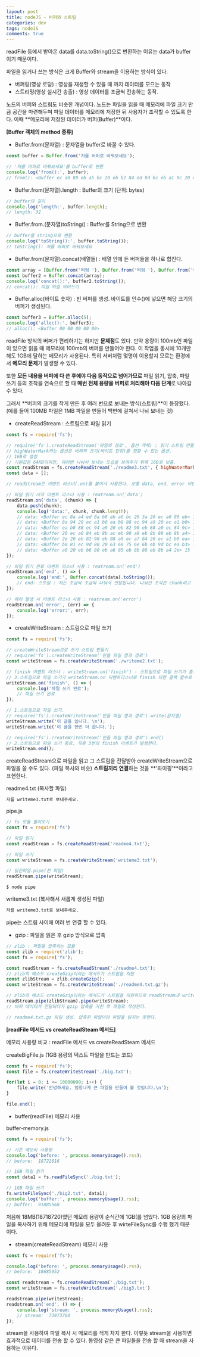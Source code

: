 ```yaml
---  
layout: post
title: nodeJS - 버퍼와 스트림
categories: dev
tags: nodeJS
comments: true
---
```


readFile 등에서 받아온 data를 data.toString()으로 변환하는 이유는 data가 buffer이기 때문이다.

파일을 읽거나 쓰는 방식은 크게 Buffer와 stream을 이용하는 방식이 있다.

- 버퍼링(영상 로딩) : 영상을 재생할 수 있을 때 까지 데이터를 모으는 동작
- 스트리밍(영상 실시간 송출) : 영상 데이터를 조금씩 전송하는 동작.

노드의 버퍼와 스트림도 비슷한 개념이다. 노드는 파일을 읽을 때 메모리에 파일 크기 만큼 공간을 마련해두며 파일 데이터를 메모리에 저장한 뒤 사용자가 조작할 수 있도록 한다. 이때 **메모리에 저장된 데이터가 버퍼(Buffer)**이다.

**[Buffer 객체의 method 종류]**

- Buffer.from(문자열) : 문자열을 buffer로 바꿀 수 있다.

```js
const buffer = Buffer.from('저를 버퍼로 바꿔보세요');

// '저를 버퍼로 바꿔보세요'를 buffer로 변환
console.log('from():', buffer);
// from(): <Buffer ec a0 80 eb a5 bc 20 eb b2 84 ed 8d bc eb a1 9c 20 eb b0 94 ea bf 94 eb b3 b4 ec 84 b8 ec 9a 94>
```

- Buffer.from(문자열).length : Buffer의 크기 (단위: bytes)

```js
// buffer의 길이
console.log('length:', buffer.length);
// length: 32
```

- Buffer.from.(문자열)toString() : Buffer를 String으로 변환

```js
// buffer를 string으로 변환
console.log('toString():', buffer.toString());
// toString(): 저를 버퍼로 바꿔보세요
```

- Buffer.from(문자열).concat(배열들) : 배열 안에 든 버퍼들을 하나로 합친다.

```js
const array = [Buffer.from('띄엄 '), Buffer.from('띄엄 '), Buffer.from('띄어쓰기')];
const buffer2 = Buffer.concat(array);
console.log('concat():', buffer2.toString());
// concat(): 띄엄 띄엄 띄어쓰기
```

- Buffer.alloc(바이트 숫자) : 빈 버퍼를 생성. 바이트를 인수()에 넣으면 해당 크기의 버퍼가 생성된다.

```js
const buffer3 = Buffer.alloc(5);
console.log('alloc():', buffer3);
// alloc(): <Buffer 00 00 00 00 00>
```

readFile 방식의 버퍼가 편리하기는 하지만 **문제점**도 있다. 만약 용량이 100mb인 파일이 있으면 읽을 때 메모리에 100mb의 버퍼를 만들어야 한다. 이 작업을 동시에 10개만 해도 1GB에 달하는 메모리가 사용된다. 특히 서버처럼 몇명이 이용할지 모르는 환경에서 **메모리 문제**가 발생할 수 있다.

또한 **모든 내용을 버퍼에 다 쓴 후에야 다음 동작으로 넘어가므로** 파일 읽기, 압축, 파일 쓰기 등의 조작을 연속으로 할 때 **매번 전체 용량을 버퍼로 처리해야 다음 단계**로 나아갈 수 있다.

그래서 **버퍼의 크기를 작게 만든 후 여러 번으로 보내는 방식(스트림)**이 등장했다. (예를 들어 100MB 파일은 1MB 파일을 만들어 백번에 걸쳐서 나눠 보내는 것)

- createReadStream : 스트림으로 파일 읽기

```js
const fs = require('fs');

// require('fs').createReadStream('파일의 경로', 옵션 객체) : 읽기 스트림 만들기.
// highWaterMark라는 옵션은 버퍼의 크기(바이트 단위)를 정할 수 있는 옵션. 
// 16B로 설정
// 기본값은 64KB이지만, 여러번 나눠서 보내는 모습을 보여주기 위해 16B로 낮춤.
const readStream = fs.createReadStream('./readme3.txt', { highWaterMark: 16 });
const data = [];

// readStream은 이벤트 리스너(.on)를 붙여서 사용한다. 보통 data, end, error 이벤트를 사용한다.

// 파일 읽기 시작 이벤트 리스너 사용 : reatream.on('data')
readStream.on('data', (chunk) => {
    data.push(chunk);
    console.log('data:', chunk, chunk.length);
    // data: <Buffer ec 8a a4 ed 8a b8 eb a6 bc 20 3a 20 ec a0 80 eb> 16
    // data: <Buffer 8a 94 20 ec a1 b0 ea b8 88 ec 94 a9 20 ec a1 b0> 16
    // data: <Buffer ea b8 88 ec 94 a9 20 eb 82 98 eb 88 a0 ec 84 9c> 16
    // data: <Buffer 20 ec a0 84 eb 8b ac eb 90 a9 eb 8b 88 eb 8b a4> 16
    // data: <Buffer 2e 20 eb 82 98 eb 88 a0 ec a7 84 20 ec a1 b0 ea> 16
    // data: <Buffer b0 81 ec 9d 80 20 63 68 75 6e 6b eb 9d bc ea b3> 16
    // data: <Buffer a0 20 eb b6 80 eb a6 85 eb 8b 88 eb 8b a4 2e> 15
});

// 파일 읽기 완료 이벤트 리스너 사용 : reatream.on('end')
readStream.on('end', () => {
    console.log('end:', Buffer.concat(data).toString());
    // end: 스트림 : 저는 조금씩 조금씩 나눠서 전달됩니다. 나눠진 조각은 chunk라고 부릅니다.
});

// 에러 발생 시 이벤트 리스너 사용 : reatream.on('error') 
readStream.on('error', (err) => {
    console.log('error:', err);
});
```

- createWriteStream : 스트림으로 파일 쓰기

```js
const fs = require('fs');

// createWriteStream으로 쓰기 스트림 만들기
// require('fs').createWriteStream('만들 파일 명과 경로')
const writeStream = fs.createWriteStream('./writeme2.txt');

// finish 이벤트 리스너 : writeStream.on('finish') - 스트림으로 파일 쓰기가 종료된 콜백 함수 호출
// 3.스트림으로 파일 쓰기가 writeStream.on 이벤트리스너로 finish 되면 콜백 함수로 '파일 쓰기 완료'를 콘솔에 적어라.
writeStream.on('finish', () => {
    console.log('파일 쓰기 완료');
    // 파일 쓰기 완료
});

// 1.스트림으로 파일 쓰기.
// require('fs').createWriteStream('만들 파일 명과 경로').write(문자열)
writeStream.write('이 글을 씁니다. \n');
writeStream.write('이 글을 한번 더 씁니다.');

// require('fs').createWriteStream('만들 파일 명과 경로').end()
// 2.스트림으로 파일 쓰기 종료. 직후 3번의 finish 이벤트가 발생한다.
writeStream.end();
```

createReadStream으로 파일을 읽고 그 스트림을 전달받아 createWriteStream으로 파일을 쓸 수도 있다. (파일 복사와 비슷)
**스트림끼리 연결**하는 것을 **'파이핑'**이라고 표현한다. 

readme4.txt (복사할 파일)

```txt
저를 writeme3.txt로 보내주세요.
```

pipe.js

```js
// fs 모듈 불러오기
const fs = require('fs')

// 파일 읽기
const readStream = fs.createReadStream('readme4.txt');

// 파일 쓰기
const writeStream = fs.createWriteStream('writeme3.txt');

// 읽은파일.pipe(쓴 파일)
readStream.pipe(writeStream);
```

```console
$ node pipe
```

writeme3.txt (복사해서 새롭게 생성된 파일)

```txt
저를 writeme3.txt로 보내주세요.
```

pipe는 스트림 사이에 여러 번 연결 할 수 있다. 


- gzip : 파일을 읽은 후 gzip 방식으로 압축

```js
// zlib : 파일을 압축하는 모듈
const zlib = require('zlib');
const fs = require('fs');

const readStream = fs.createReadStream('./readme4.txt');
// zlib의 메소드 createGzip이라는 메서드가 스트림을 지원
const zlibStream = zlib.createGzip();
const writeStream = fs.createWriteStream('./readme4.txt.gz');

// zlib의 메소드 createGzip이라는 메서드가 스트림을 지원하므로 readStream과 writeSteam 중간에서 파이핑 가능.
readStream.pipe(zlibStream).pipe(writeStream);
// 버퍼 데이터가 전달되다가 gzip 압축을 거친 후 파일로 작성된다.

// readme4.txt.gz 파일 생성. 압축된 파일이라 파일을 읽지는 못한다.
```

**[readFile 메서드 vs createReadSteam 메서드]**

메모리 사용량 비교 : readFile 메서드 vs createReadSteam 메서드

createBigFile.js (1GB 용량의 텍스트 파일을 만드는 코드)

```js
const fs = require('fs');
const file = fs.createWriteStream('./big.txt');

for(let i = 0; i <= 10000000; i++) {
    file.write('안녕하세요. 엄청나게 큰 파일을 만들어 볼 것입니다.\n');
}

file.end();
```

- buffer(readFile) 메모리 사용

buffer-memory.js 

```js
const fs = require('fs');

// 기존 메모리 사용량
console.log('before: ', process.memoryUsage().rss);
// before:  18722816

// 1GB 파일 읽기
const data1 = fs.readFileSync('./big.txt');

// 1GB 파일 쓰기
fs.writeFileSync('./big2.txt', data1);
console.log('buffer:', process.memoryUsage().rss);
// buffer:  91885568

```

처음에 18MB(18718720)였던 메모리 용량이 순식간에 1GB(를 넘었다. 1GB 용량의 파일을 복사하기 위해 메모리에 파일을 모두 올려둔 후 wirteFileSync를 수행 했기 때문이다.

- stream(createReadStream) 메모리 사용

```js
const fs = require('fs');

console.log('before: ', process.memoryUsage().rss);
// before:  18685952

const readstream = fs.createReadStream('./big.txt');
const writeStream = fs.createWriteStream('./big3.txt')

readstream.pipe(writeStream);
readstream.on('end', () => {
    console.log('stream: ', process.memoryUsage().rss);
    // stream:  73973760
});
```

stream을 사용하여 파일 복사 시 메모리를 적게 차지 한다. 이렇듯 stream을 사용하면 효과적으로 데이터를 전송 할 수 있다. 동영상 같은 큰 파일들을 전송 할 때 stream을 사용하는 이유다.
